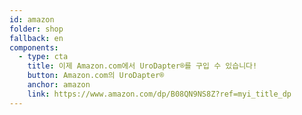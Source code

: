 ```yaml
---
id: amazon
folder: shop
fallback: en
components:
  - type: cta
    title: 이제 Amazon.com에서 UroDapter®를 구입 수 있습니다!
    button: Amazon.com의 UroDapter®
    anchor: amazon
    link: https://www.amazon.com/dp/B08QN9NS8Z?ref=myi_title_dp
---
```

